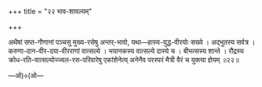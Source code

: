 +++
title = "२२ भाव-शावल्यम्"

+++

अथैषां सप्त-गौणानां पञ्चसु मुख्य-रसेषु अन्तर्-भावो, यथा—हास्य-युद्ध-वीरयोः सख्ये । अद्भुतस्य सर्वत्र । करुणा-दान-वीर-दया-वीरराणां वात्सल्ये । भयानकस्य वात्सल्ये दास्ये च । बीभत्सस्य शान्ते । रौद्रस्य क्रोध-रति-वात्सल्योज्ज्वल-रस-परिवारेषु एकांशेनेत्य् अनेनैव परस्परं मैत्री वैरं च युक्त्या ज्ञेयम् ॥२२॥

—ओ)०(ओ—
